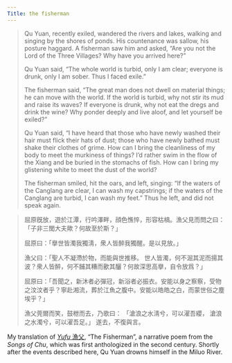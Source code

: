 ```yaml
---
Title: the fisherman
---
```

> Qu Yuan, recently exiled, wandered the rivers and lakes, walking and singing by the shores of ponds. His countenance was sallow, his posture haggard. A fisherman saw him and asked, “Are you not the Lord of the Three Villages? Why have you arrived here?”
>
> Qu Yuan said, “The whole world is turbid, only I am clear; everyone is drunk, only I am sober. Thus I faced exile.” 
>
> The fisherman said, “The great man does not dwell on material things; he can move with the world. If the world is turbid, why not stir its mud and raise its waves? If everyone is drunk, why not eat the dregs and drink the wine? Why ponder deeply and live aloof, and let yourself be exiled?”
> 
> Qu Yuan said, “I have heard that those who have newly washed their hair must flick their hats of dust; those who have newly bathed must shake their clothes of grime. How can I bring the cleanliness of my body to meet the murkiness of things? I’d rather swim in the flow of the Xiang and be buried in the stomachs of fish. How can I bring my glistening white to meet the dust of the world? 
> 
> The fisherman smiled, hit the oars, and left, singing: “If the waters of the Canglang are clear, I can wash my capstrings; if the waters of the Canglang are turbid, I can wash my feet.” Thus he left, and did not speak again. 

> <span class="proper-name">屈原</span>旣放，遊於江潭，行吟澤畔，顔色憔悴，形容枯槁。漁父見而問之曰：「子非三閭大夫歟？何故至於斯？」
>
> <span class="proper-name">屈原</span>曰：「擧世皆濁我獨淸，衆人皆醉我獨醒。是以見放。」
>
> 漁父曰：「聖人不凝滯於物，而能與世推移。 世人皆濁，何不淈其泥而揚其波？衆人皆醉，何不餔其糟而歠其釃？何故深思高擧，自令放爲？」
> 
> <span class="proper-name">屈原</span>曰：「吾聞之，新沐者必彈冠，新浴者必振衣。安能以身之察察，受物之汶汶者乎？寧赴<span class="proper-name">湘</span>流，葬於江魚之腹中。安能以皓皓之白，而蒙世俗之塵埃乎？」
> 
> 漁父莞爾而笑，鼓枻而去，乃歌曰： 「<span class="proper-name">滄浪</span>之水淸兮，可以濯吾纓， <span class="proper-name">滄浪</span>之水濁兮，可以濯吾足。」 遂去，不復與言。 

My translation of [*Yufu* 漁父](https://en.wikipedia.org/wiki/Yu_Fu), “The Fisherman”, a narrative poem from the *Songs of Chu*, which was first anthologized in the second century. Shortly after the events described here, Qu Yuan drowns himself in the Miluo River.